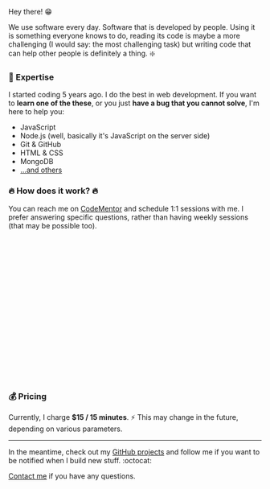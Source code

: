 Hey there! :grin:

We use software every day. Software that is developed by people. Using it is something everyone knows to do, reading its code is maybe a more challenging (I would say: the most challenging task) but writing code that can help other people is definitely a thing. :sparkle:

### :microscope: Expertise

I started coding 5 years ago. I do the best in web development. 
If you want to **learn one of the these**, or you just **have a bug that you cannot solve**, I'm here to help you:

 - JavaScript
 - Node.js (well, basically it's JavaScript on the server side)
 - Git & GitHub
 - HTML & CSS
 - MongoDB
 - [...and others](https://www.codementor.io/johnnyb)

### :fire: How does it work? :fire:

You can reach me on [CodeMentor](https://www.codementor.io/johnnyb) and schedule 1:1 sessions with me. 
I prefer answering specific questions, rather than having weekly sessions (that may be possible too).

<a href="https://codementor.io/johnnyb" target="_blank" style="background: url(http://i.imgur.com/Y1zl5aF.png); height: 283px; width: 250px; display: inline-block;"></a>


### :moneybag: Pricing

Currently, I charge **$15 / 15 minutes**. :zap:
This may change in the future, depending on various parameters.

---

In the meantime, check out my [GitHub projects](https://github.com/IonicaBizau) and follow me if you want to be notified when I build new stuff. :octocat:

[Contact me](/contact) if you have any questions.